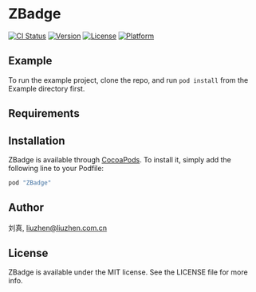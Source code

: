 # ZBadge

[![CI Status](http://img.shields.io/travis/刘真/ZBadge.svg?style=flat)](https://travis-ci.org/刘真/ZBadge)
[![Version](https://img.shields.io/cocoapods/v/ZBadge.svg?style=flat)](http://cocoapods.org/pods/ZBadge)
[![License](https://img.shields.io/cocoapods/l/ZBadge.svg?style=flat)](http://cocoapods.org/pods/ZBadge)
[![Platform](https://img.shields.io/cocoapods/p/ZBadge.svg?style=flat)](http://cocoapods.org/pods/ZBadge)

## Example

To run the example project, clone the repo, and run `pod install` from the Example directory first.

## Requirements

## Installation

ZBadge is available through [CocoaPods](http://cocoapods.org). To install
it, simply add the following line to your Podfile:

```ruby
pod "ZBadge"
```

## Author

刘真, liuzhen@liuzhen.com.cn

## License

ZBadge is available under the MIT license. See the LICENSE file for more info.

